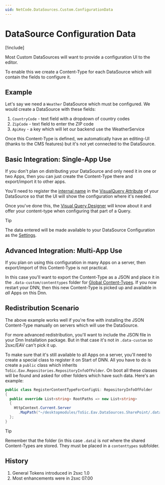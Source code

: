 ```yaml
---
uid: NetCode.DataSources.Custom.ConfigurationData
---
```


# DataSource Configuration Data

[!include[](~/basics/stack/_shared-float-summary.md)]
<style>
  .context-box-summary .datasource-custom, 
  .context-box-summary .query-params,
  .context-box-summary .data-configuration
  { visibility: visible; } 
</style>

Most Custom DataSources will want to provide a configuration UI to the editor. 

To enable this we create a Content-Type for each DataSource which will contain the fields to configure it. 

## Example

Let's say we need a `Weather` DataSource which must be configured. We would create a DataSource with these fields:

1. `CountryCode` - text field with a dropdown of country codes
1. `ZipCode` - text field to enter the ZIP code
1. `ApiKey` - a key which will let our backend use the WeatherService

Once this Content-Type is defined, we automatically have an editing-UI (thanks to the CMS features) but it's not yet connected to the DataSource. 

## Basic Integration: Single-App Use

If you don't plan on distributing your DataSource and only need it in one or two Apps, then you can just create the Content-Type there and export/import it to other apps. 

You'll need to register the [internal name](xref:Basics.Data.ContentTypes.Names) in the [VisualQuery Attribute](xref:NetCode.DataSources.Custom.VisualQueryAttribute) of your DataSource so that the UI will show the configuration where it's needed. 

Once you've done this, the [Visual Query Designer](xref:Basics.Query.VisualQuery.Index) will know about it and offer your content-type when configuring that part of a Query. 

> [!TIP]
> The data entered will be made available to your DataSource Configuration as the [Settings](xref:Basics.LookUp.Settings).

## Advanced Integration: Multi-App Use

If you plan on using this configuration in many Apps on a server, then export/import of this Content-Type is not practical. 

In this case you'll want to export the Content-Type as a JSON and place it in the `.data-custom/contenttypes` folder for [Global Content-Types](xref:Basics.Data.ContentTypes.Global). If you now restart your DNN, then this new Content-Type is picked up and available in _all_ Apps on this Dnn. 


## Redistribution Scenario

The above example works well if you're fine with installing the JSON Content-Type manually on servers which will use the DataSource. 

For more advanced redistribution, you'll want to include the JSON file in your Dnn Installation package. But in that case it's not in `.data-custom` so 2sxc/EAV can't pick it up. 

To make sure that it's still available to all Apps on a server, you'll need to create a special class to register it on Start of DNN. All you have to do is create a `public` class which inherits `ToSic.Eav.Repositories.RepositoryInfoOfFolder`. On boot all these classes will be found and asked for other folders which have such data. Here's an example:

```c#
public class RegisterContentTypeForConfigUi: RepositoryInfoOfFolder
{
  public override List<string> RootPaths => new List<string>
  {
    HttpContext.Current.Server
      .MapPath("~/desktopmodules/ToSic.Eav.DataSources.SharePoint/.data")
  };
}
```

> [!TIP]
> Remember that the folder (in this case `.data`) is _not_ where the shared Content-Types are stored. They must be placed in a `contenttypes` subfolder. 


## History

1. General Tokens introduced in 2sxc 1.0
1. Most enhancements were in 2sxc 07.00

